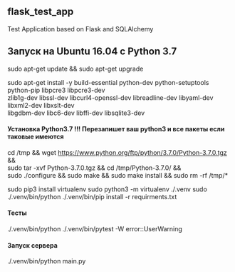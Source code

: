 ## flask_test_app
Test Application based on Flask and SQLAlchemy

## Запуск на Ubuntu 16.04 с Python 3.7

sudo apt-get update && sudo apt-get upgrade

sudo apt-get install -y build-essential python-dev python-setuptools python-pip libpcre3 libpcre3-dev \
    zlib1g-dev libssl-dev libcurl4-openssl-dev libreadline-dev libyaml-dev libxml2-dev libxslt-dev \
    libgdbm-dev libc6-dev libffi-dev libsqlite3-dev

#### Установка Python3.7 !!! Перезапишет ваш python3 и все пакеты если таковые имеются
cd /tmp && wget https://www.python.org/ftp/python/3.7.0/Python-3.7.0.tgz && \
    sudo tar -xvf Python-3.7.0.tgz && cd /tmp/Python-3.7.0/ && \
    sudo ./configure && sudo make && sudo make install && sudo rm -rf /tmp/*

sudo pip3 install virtualenv
sudo python3 -m virtualenv ./.venv
sudo ./.venv/bin/python ./.venv/bin/pip install -r requirments.txt

#### Тесты
./.venv/bin/python ./.venv/bin/pytest -W error::UserWarning

#### Запуск сервера
./.venv/bin/python main.py
